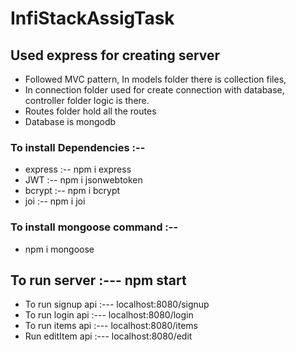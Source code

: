 # InfiStackAssigTask

## Used express for creating server 
- Followed MVC pattern, In models folder there is collection files,
- In connection folder used for create connection with database, controller folder logic is there. 
- Routes folder hold all the routes
- Database is mongodb

### To install Dependencies :--
- express :-- npm i express
- JWT :-- npm i jsonwebtoken
- bcrypt :-- npm i bcrypt
- joi :-- npm i joi

### To install mongoose command :--
- npm i mongoose 

## To run server :--- npm start
- To run signup api :--- localhost:8080/signup
- To run login api :--- localhost:8080/login
- To run items api :--- localhost:8080/items
- Run editItem api :--- localhost:8080/edit












